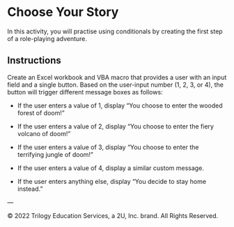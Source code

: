 # Choose Your Story

In this activity, you will practise using conditionals by creating the first step of a role-playing adventure.

## Instructions

Create an Excel workbook and VBA macro that provides a user with an input field and a single button. Based on the user-input number (1, 2, 3, or 4), the button will trigger different message boxes as follows: 

* If the user enters a value of 1, display “You choose to enter the wooded forest of doom!”

* If the user enters a value of 2, display “You choose to enter the fiery volcano of doom!”

* If the user enters a value of 3, display “You choose to enter the terrifying jungle of doom!”

* If the user enters a value of 4, display a similar custom message.

* If the user enters anything else, display “You decide to stay home instead.”

—

© 2022 Trilogy Education Services, a 2U, Inc. brand. All Rights Reserved.
